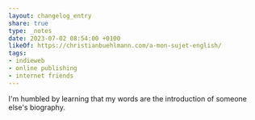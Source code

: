 ```yaml
---
layout: changelog_entry
share: true
type: _notes
date: 2023-07-02 08:54:00 +0100
likeOf: https://christianbuehlmann.com/a-mon-sujet-english/
tags:
- indieweb
- online publishing
- internet friends
---
```

I'm humbled by learning that my words are the introduction of someone else's biography.

